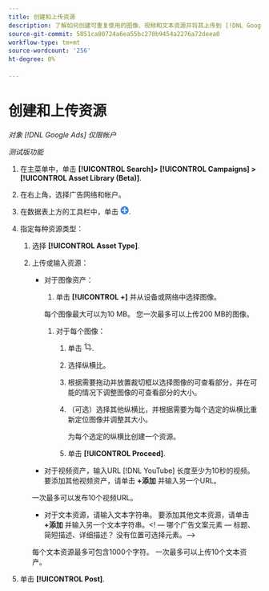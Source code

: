 ```yaml
---
title: 创建和上传资源
description: 了解如何创建可重复使用的图像、视频和文本资源并将其上传到 [!DNL Google Ads] 帐户级别的资产库。
source-git-commit: 5051ca80724a6ea55bc270b9454a2276a72deea0
workflow-type: tm+mt
source-wordcount: '256'
ht-degree: 0%

---
```


# 创建和上传资源

*对象 [!DNL Google Ads] 仅限帐户*

*测试版功能*

1. 在主菜单中，单击 **[!UICONTROL Search]> [!UICONTROL Campaigns] >[!UICONTROL Asset Library (Beta)]**.

1. 在右上角，选择广告网络和帐户。

1. 在数据表上方的工具栏中，单击 ![上传](/help/search-social-commerce/assets/add.png "上传").

1. 指定每种资源类型：

   1. 选择 **[!UICONTROL Asset Type]**.

   1. 上传或输入资源：

      * 对于图像资产：

         1. 单击 **[!UICONTROL +]** 并从设备或网络中选择图像。

        每个图像最大可以为10 MB。 您一次最多可以上传200 MB的图像。

         1. 对于每个图像：

            1. 单击 ![裁切](/help/search-social-commerce/assets/crop.png "裁切").

            1. 选择纵横比。

            1. 根据需要拖动并放置裁切框以选择图像的可查看部分，并在可能的情况下调整图像的可查看部分的大小。

            1. （可选）选择其他纵横比，并根据需要为每个选定的纵横比重新定位图像并调整其大小。

               为每个选定的纵横比创建一个资源。

            1. 单击 **[!UICONTROL Proceed]**.

      * 对于视频资产，输入URL [!DNL YouTube] 长度至少为10秒的视频。 要添加其他视频资产，请单击 **+添加** 并输入另一个URL。

      一次最多可以发布10个视频URL。

      * 对于文本资源，请输入文本字符串。 要添加其他文本资源，请单击 **+添加** 并输入另一个文本字符串。&lt;! — 哪个广告文案元素 — 标题、简短描述、详细描述？ 没有位置可选择元素。—>

      每个文本资源最多可包含1000个字符。 一次最多可以上传10个文本资产。

1. 单击 **[!UICONTROL Post]**.
